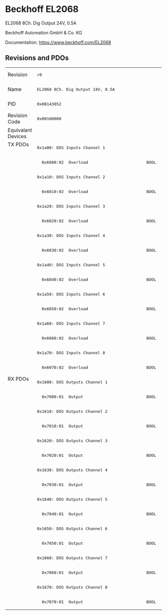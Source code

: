 # Beckhoff EL2068

EL2068 8Ch. Dig Output 24V, 0.5A

Beckhoff Automation GmbH & Co. KG

Documentation: <a href="https://www.beckhoff.com/EL2068">https://www.beckhoff.com/EL2068</a>

## Revisions and PDOs
<table>
<tr >
<td class="first">Revision</td>
<td ><pre>r0</pre></td>
</tr>
<tr >
<td class="first">Name</td>
<td ><pre>EL2068 8Ch. Dig Output 24V, 0.5A</pre></td>
</tr>
<tr >
<td class="first">PID</td>
<td ><pre>0x08143052</pre></td>
</tr>
<tr >
<td class="first">Revision Code</td>
<td ><pre>0x00100000</pre></td>
</tr>
<tr >
<td class="first">Equivalant Devices</td>
<td ></td>
</tr>
<tr class="txpdo pdosection">
<td class="first" rowspan=16 valign=top>TX PDOs</td>
<td><pre>0x1a00: DOS Inputs Channel 1</pre></td>
<td></td>
</tr>
<tr class="txpdo">
<td ><pre>  0x6000:02  Overload                        BOOL</pre></td>
</tr>
<tr class="txpdo pdosection">
<td ><pre>0x1a10: DOS Inputs Channel 2</pre></td>
</tr>
<tr class="txpdo">
<td ><pre>  0x6010:02  Overload                        BOOL</pre></td>
</tr>
<tr class="txpdo pdosection">
<td ><pre>0x1a20: DOS Inputs Channel 3</pre></td>
</tr>
<tr class="txpdo">
<td ><pre>  0x6020:02  Overload                        BOOL</pre></td>
</tr>
<tr class="txpdo pdosection">
<td ><pre>0x1a30: DOS Inputs Channel 4</pre></td>
</tr>
<tr class="txpdo">
<td ><pre>  0x6030:02  Overload                        BOOL</pre></td>
</tr>
<tr class="txpdo pdosection">
<td ><pre>0x1a40: DOS Inputs Channel 5</pre></td>
</tr>
<tr class="txpdo">
<td ><pre>  0x6040:02  Overload                        BOOL</pre></td>
</tr>
<tr class="txpdo pdosection">
<td ><pre>0x1a50: DOS Inputs Channel 6</pre></td>
</tr>
<tr class="txpdo">
<td ><pre>  0x6050:02  Overload                        BOOL</pre></td>
</tr>
<tr class="txpdo pdosection">
<td ><pre>0x1a60: DOS Inputs Channel 7</pre></td>
</tr>
<tr class="txpdo">
<td ><pre>  0x6060:02  Overload                        BOOL</pre></td>
</tr>
<tr class="txpdo pdosection">
<td ><pre>0x1a70: DOS Inputs Channel 8</pre></td>
</tr>
<tr class="txpdo">
<td ><pre>  0x6070:02  Overload                        BOOL</pre></td>
</tr>
<tr class="rxpdo pdosection">
<td class="first" rowspan=16 valign=top>RX PDOs</td>
<td><pre>0x1600: DOS Outputs Channel 1</pre></td>
<td></td>
</tr>
<tr class="rxpdo">
<td ><pre>  0x7000:01  Output                          BOOL</pre></td>
</tr>
<tr class="rxpdo pdosection">
<td ><pre>0x1610: DOS Outputs Channel 2</pre></td>
</tr>
<tr class="rxpdo">
<td ><pre>  0x7010:01  Output                          BOOL</pre></td>
</tr>
<tr class="rxpdo pdosection">
<td ><pre>0x1620: DOS Outputs Channel 3</pre></td>
</tr>
<tr class="rxpdo">
<td ><pre>  0x7020:01  Output                          BOOL</pre></td>
</tr>
<tr class="rxpdo pdosection">
<td ><pre>0x1630: DOS Outputs Channel 4</pre></td>
</tr>
<tr class="rxpdo">
<td ><pre>  0x7030:01  Output                          BOOL</pre></td>
</tr>
<tr class="rxpdo pdosection">
<td ><pre>0x1640: DOS Outputs Channel 5</pre></td>
</tr>
<tr class="rxpdo">
<td ><pre>  0x7040:01  Output                          BOOL</pre></td>
</tr>
<tr class="rxpdo pdosection">
<td ><pre>0x1650: DOS Outputs Channel 6</pre></td>
</tr>
<tr class="rxpdo">
<td ><pre>  0x7050:01  Output                          BOOL</pre></td>
</tr>
<tr class="rxpdo pdosection">
<td ><pre>0x1660: DOS Outputs Channel 7</pre></td>
</tr>
<tr class="rxpdo">
<td ><pre>  0x7060:01  Output                          BOOL</pre></td>
</tr>
<tr class="rxpdo pdosection">
<td ><pre>0x1670: DOS Outputs Channel 8</pre></td>
</tr>
<tr class="rxpdo">
<td ><pre>  0x7070:01  Output                          BOOL</pre></td>
</tr>
</table>
